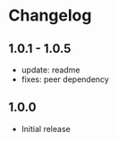 # Changelog

## 1.0.1 - 1.0.5

- update: readme
- fixes: peer dependency

## 1.0.0

- Initial release
